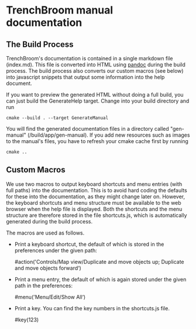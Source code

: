 # TrenchBroom manual documentation

## The Build Process

TrenchBroom's documentation is contained in a single markdown file (index.md). This file is converted into HTML using [pandoc](http://www.pandoc.org) during the build process. The build process also converts our custom macros (see below) into javascript snippets that output some information into the help document.

If you want to preview the generated HTML without doing a full build, you can just build the GenerateHelp target. Change into your build directory and run

    cmake --build . --target GenerateManual

You will find the generated documentation files in a directory called "gen-manual" (/build/app/gen-manual). If you add new resources such as images to the manual's files, you have to refresh your cmake cache first by running

    cmake ..

## Custom Macros

We use two macros to output keyboard shortcuts and menu entries (with full paths) into the documentation. This is to avoid hard coding the defaults for these into the documentation, as they might change later on. However, the keyboard shortcuts and menu structure must be available to the web browser when the help file is displayed. Both the shortcuts and the menu structure are therefore stored in the file shortcuts.js, which is automatically generated during the build process.

The macros are used as follows.

- Print a keyboard shortcut, the default of which is stored in the preferences under the given path:

    \#action('Controls/Map view/Duplicate and move objects up; Duplicate and move objects forward‘)
    
- Print a menu entry, the default of which is again stored under the given path in the preferences:

    \#menu('Menu/Edit/Show All‘)

- Print a key. You can find the key numbers in the shortcuts.js file.

    \#key(123)
